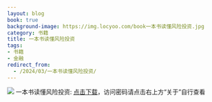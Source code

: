 ```yaml
---
layout: blog
book: true
background-image: https://img.locyoo.com/book一本书读懂风险投资.jpg
category: 书籍
title: 一本书读懂风险投资
tags:
- 书籍
- 金融
redirect_from:
  - /2024/03/一本书读懂风险投资/
---
```

![](https://img.locyoo.com/book一本书读懂风险投资.jpg)
一本书读懂风险投资: <a name = "ref1" href="https://url18.ctfile.com/f/50983618-1055874748-325771?p=3619">点击下载</a>，访问密码请点击右上方“关于”自行查看